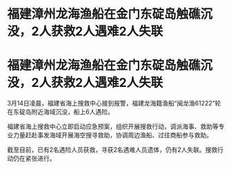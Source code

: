 # 福建漳州龙海渔船在金门东碇岛触礁沉没，2人获救2人遇难2人失联

# 福建漳州龙海渔船在金门东碇岛触礁沉没，2人获救2人遇难2人失联

3月14日凌晨，福建省海上搜救中心接到报警，福建龙海籍渔船“闽龙渔61222”轮在东碇岛附近海域沉没，船上6人遇险。

福建省海上搜救中心立即启动应急预案，组织开展搜救行动，调派海事、救助等专业力量赶赴事发海域开展海空搜寻救助，协调周边渔船、过往商船参与救助。

截至目前，已有2名遇险人员获救，寻获2名遇难人员遗体，仍有2人失联。搜救行动仍在紧张进行。

